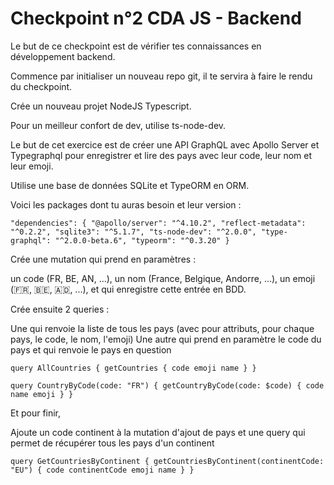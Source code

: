 # Checkpoint n°2 CDA JS - Backend
Le but de ce checkpoint est de vérifier tes connaissances en développement backend.

Commence par initialiser un nouveau repo git, il te servira à faire le rendu du checkpoint.

Crée un nouveau projet NodeJS Typescript.

Pour un meilleur confort de dev, utilise ts-node-dev.

Le but de cet exercice est de créer une API GraphQL avec Apollo Server et Typegraphql pour enregistrer et lire des pays avec leur code, leur nom et leur emoji.

Utilise une base de données SQLite et TypeORM en ORM.

Voici les packages dont tu auras besoin et leur version :

`"dependencies": {
    "@apollo/server": "^4.10.2",
    "reflect-metadata": "^0.2.2",
    "sqlite3": "^5.1.7",
    "ts-node-dev": "^2.0.0",
    "type-graphql": "^2.0.0-beta.6",
    "typeorm": "^0.3.20"
  }`
  
Crée une mutation qui prend en paramètres :

un code (FR, BE, AN, ...),
un nom (France, Belgique, Andorre, ...),
un emoji (🇫🇷, 🇧🇪, 🇦🇩, ...),
et qui enregistre cette entrée en BDD.

Crée ensuite 2 queries :

Une qui renvoie la liste de tous les pays (avec pour attributs, pour chaque pays, le code, le nom, l'emoji)
Une autre qui prend en paramètre le code du pays et qui renvoie le pays en question

`query AllCountries {
  getCountries {
    code
    emoji
    name
  }
}`

`query CountryByCode(code: "FR") {
  getCountryByCode(code: $code) {
    code
    name
    emoji
  }
}`

Et pour finir,

Ajoute un code continent à la mutation d'ajout de pays et une query qui permet de récupérer tous les pays d'un continent

`query GetCountriesByContinent {
  getCountriesByContinent(continentCode: "EU") {
    code
    continentCode
    emoji
    name
  }
}`